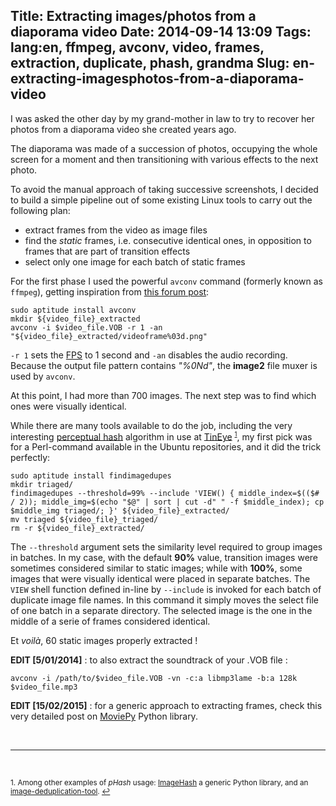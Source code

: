 Title: Extracting images/photos from a diaporama video
Date: 2014-09-14 13:09
Tags: lang:en, ffmpeg, avconv, video, frames, extraction, duplicate, phash, grandma
Slug: en-extracting-imagesphotos-from-a-diaporama-video
---
I was asked the other day by my grand-mother in law to try to recover her photos from a diaporama video she created years ago.

The diaporama was made of a succession of photos, occupying the whole screen for a moment and then transitioning with various effects to the next photo.

To avoid the manual approach of taking successive screenshots, I decided to build a simple pipeline out of some existing Linux tools to carry out the following plan:

* extract frames from the video as image files
* find the _static_ frames, i.e. consecutive identical ones, in opposition to frames that are part of transition effects
* select only one image for each batch of static frames

For the first phase I used the powerful `avconv` command (formerly known as `ffmpeg`), getting inspiration from [this forum post](http://ubuntuforums.org/showthread.php?t=2014630&p=12099770#post12099770):

```
sudo aptitude install avconv
mkdir ${video_file}_extracted
avconv -i $video_file.VOB -r 1 -an "${video_file}_extracted/videoframe%03d.png"
```

`-r 1` sets the [FPS](//en.wikipedia.org/wiki/Frame_rate) to 1 second and `-an` disables the audio recording. Because the output file pattern contains _"%0Nd"_, the **image2** file muxer is used by `avconv`.

At this point, I had more than 700 images. The next step was to find which ones were visually identical.

While there are many tools available to do the job, including the very interesting [perceptual hash](http://www.hackerfactor.com/blog/index.php?/archives/432-Looks-Like-It.html) algorithm in use at [TinEye](//www.tineye.com/) <sup><a href="#fn1" id="ref1"><small>1</small></a></sup>, my first pick was for a Perl-command available in the Ubuntu repositories, and it did the trick perfectly:

```
sudo aptitude install findimagedupes
mkdir triaged/
findimagedupes --threshold=99% --include 'VIEW() { middle_index=$(($# / 2)); middle_img=$(echo "$@" | sort | cut -d" " -f $middle_index); cp $middle_img triaged/; }' ${video_file}_extracted/
mv triaged ${video_file}_triaged/
rm -r ${video_file}_extracted/
```

The `--threshold` argument sets the similarity level required to group images in batches. In my case, with the default **90%** value, transition images were sometimes considered similar to static images; while with **100%**, some images that were visually identical were placed in separate batches.
The `VIEW` shell function defined in-line by `--include` is invoked for each batch of duplicate image file names. In this command it simply moves the select file of one batch in a separate directory. The selected image is the one in the middle of a serie of frames considered identical.

Et _voilà_, 60 static images properly extracted !



**EDIT [5/01/2014]** : to also extract the soundtrack of your .VOB file :
```
avconv -i /path/to/$video_file.VOB -vn -c:a libmp3lame -b:a 128k $video_file.mp3
```

**EDIT [15/02/2015]** : for a generic approach to extracting frames, check this very detailed post on [MoviePy](http://zulko.github.io/blog/2015/02/01/extracting-perfectly-looping-gifs-from-videos-with-python-and-moviepy/) Python library.

<br><hr><br>

<sup id="fn1">1. Among other examples of _pHash_ usage: [ImageHash](//pypi.python.org/pypi/ImageHash) a generic Python library, and an [image-deduplication-tool](//github.com/mk-fg/image-deduplication-tool). <a href="#ref1">↩</a></sup>